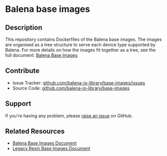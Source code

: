 # Balena base images

## Description
This repository contains Dockerfiles of the Balena base images. The images are organised as a tree structure to serve each device type supported by Balena. For more details on how the images fit together as a tree, see the full document: [Balena Base Images][balena-image-trees]

## Contribute

- Issue Tracker: [github.com/balena-io-library/base-images/issues][issue-tracker]
- Source Code: [github.com/balena-io-library/base-images][source-code]

## Support

If you're having any problem, please [raise an issue][issue-tracker] on GitHub.

## Related Resources

- [Balena Base Images Document][balena-image-trees]
- [Legacy Resin Base Images Document][legacy-base-images]

[balena-image-trees]:https://www.balena.io/docs/reference/base-images/base-images/#balena-base-images
[legacy-base-images]:https://www.balena.io/docs/reference/base-images/legacy-base-images/#legacy-resin-base-images
[source-code]:https://github.com/balena-io-library/base-images/tree/master/balena-base-images
[issue-tracker]:https://github.com/balena-io-library/base-images/issues
